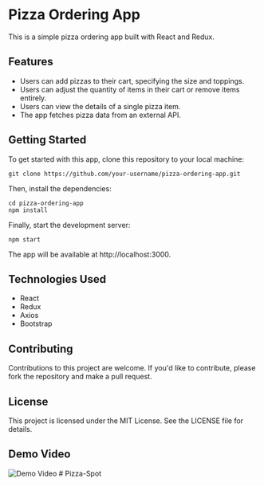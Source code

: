 # Pizza Ordering App
This is a simple pizza ordering app built with React and Redux.

## Features
- Users can add pizzas to their cart, specifying the size and toppings.
- Users can adjust the quantity of items in their cart or remove items entirely.
- Users can view the details of a single pizza item.
- The app fetches pizza data from an external API.

## Getting Started
To get started with this app, clone this repository to your local machine:

```
git clone https://github.com/your-username/pizza-ordering-app.git
```
Then, install the dependencies:

```
cd pizza-ordering-app
npm install
```
Finally, start the development server:

```
npm start
```

The app will be available at http://localhost:3000.

## Technologies Used
- React
- Redux
- Axios
- Bootstrap

## Contributing
Contributions to this project are welcome. If you'd like to contribute, please fork the repository and make a pull request.

## License
This project is licensed under the MIT License. See the LICENSE file for details.

## Demo Video
![Demo Video](https://media.giphy.com/media/v1.Y2lkPTc5MGI3NjExNzk0ZjMwOGQ2NGQ3NTA3NDY4MTc5ZjNiNWNhNmUwOTFjZDk4MDczNSZjdD1n/jNPPCwbqo6ZTxDySIK/giphy-downsized-large.gif)
#   P i z z a - S p o t  
 